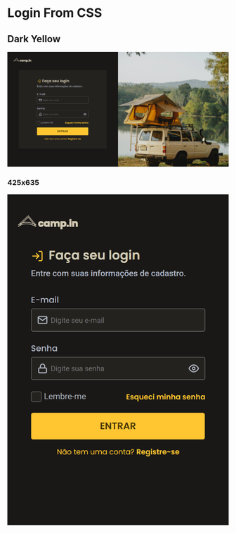 # Login From CSS

## Dark Yellow
![preview](./Login-From-CSS-Dark-Yellow.png)

### 425x635
![preview](./Login-From-CSS-Dark-Yellow-425x635.png)
